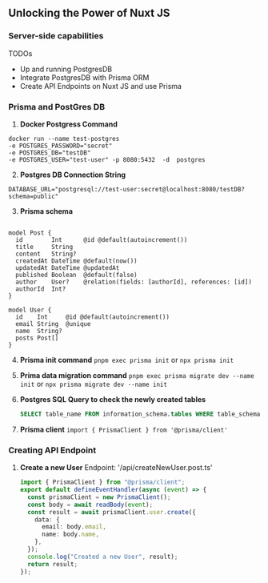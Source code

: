 ## Unlocking the Power of Nuxt JS

### Server-side capabilities

TODOs

- Up and running PostgresDB
- Integrate PostgresDB with Prisma ORM
- Create API Endpoints on Nuxt JS and use Prisma

### Prisma and PostGres DB

1. **Docker Postgress Command**

```
docker run --name test-postgres
-e POSTGRES_PASSWORD="secret"
-e POSTGRES_DB="testDB"
-e POSTGRES_USER="test-user" -p 8080:5432  -d  postgres
```

2. **Postgres DB Connection String**

```
DATABASE_URL="postgresql://test-user:secret@localhost:8080/testDB?schema=public"
```

3. **Prisma schema**

```prisma

model Post {
  id        Int      @id @default(autoincrement())
  title     String
  content   String?
  createdAt DateTime @default(now())
  updatedAt DateTime @updatedAt
  published Boolean  @default(false)
  author    User?    @relation(fields: [authorId], references: [id])
  authorId  Int?
}

model User {
  id    Int     @id @default(autoincrement())
  email String  @unique
  name  String?
  posts Post[]
}

```

4.  **Prisma init command**
    `pnpm exec prisma init`
    or
    `npx prisma init`
5.  **Prima data migration command**
    `pnpm exec prisma migrate dev --name init`
    or
    `npx prisma migrate dev --name init`

6.  **Postgres SQL Query to check the newly created tables**
    ```sql
    SELECT table_name FROM information_schema.tables WHERE table_schema='public';
    ```
7.  **Prisma client**
    `import { PrismaClient } from '@prisma/client'`

### Creating API Endpoint

1. **Create a new User**
   Endpoint: '/api/createNewUser.post.ts'

   ```typescript
   import { PrismaClient } from "@prisma/client";
   export default defineEventHandler(async (event) => {
     const prismaClient = new PrismaClient();
     const body = await readBody(event);
     const result = await prismaClient.user.create({
       data: {
         email: body.email,
         name: body.name,
       },
     });
     console.log("Created a new User", result);
     return result;
   });
   ```
